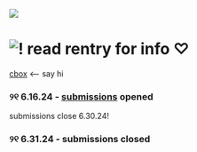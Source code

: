 ![](https://komarev.com/ghpvc/?username=ptskinbracket&style=flat&color=7f5b41) 

# ![!](https://i.postimg.cc/43mg7RNZ/IMG-0432.gif) read rentry for info ♡
[cbox](https://my.cbox.ws/ptskinbracket) <-- say hi
### ୨୧ 6.16.24 - [submissions](https://forms.gle/tmdqDuMRtik5KeaC6) opened
  submissions close 6.30.24!
### ୨୧ 6.31.24 - submissions closed

